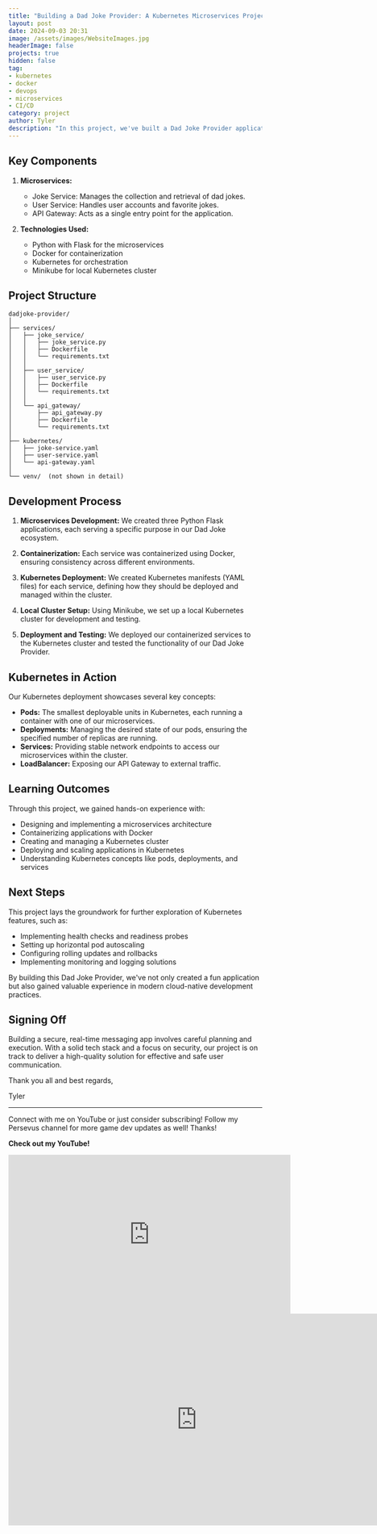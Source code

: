 ```yaml
---
title: "Building a Dad Joke Provider: A Kubernetes Microservices Project"
layout: post
date: 2024-09-03 20:31
image: /assets/images/WebsiteImages.jpg
headerImage: false
projects: true
hidden: false
tag:
- kubernetes
- docker
- devops
- microservices
- CI/CD
category: project
author: Tyler
description: "In this project, we've built a Dad Joke Provider application using a microservices architecture and deployed it on a Kubernetes cluster. This project serves as an excellent introduction to containerization, microservices, and Kubernetes orchestration. Follow along if you would like!"
---
```

## Key Components

1. **Microservices:**
   - Joke Service: Manages the collection and retrieval of dad jokes.
   - User Service: Handles user accounts and favorite jokes.
   - API Gateway: Acts as a single entry point for the application.

2. **Technologies Used:**
   - Python with Flask for the microservices
   - Docker for containerization
   - Kubernetes for orchestration
   - Minikube for local Kubernetes cluster

## Project Structure
```
dadjoke-provider/
│
├── services/
│   ├── joke_service/
│   │   ├── joke_service.py
│   │   ├── Dockerfile
│   │   └── requirements.txt
│   │
│   ├── user_service/
│   │   ├── user_service.py
│   │   ├── Dockerfile
│   │   └── requirements.txt
│   │
│   └── api_gateway/
│       ├── api_gateway.py
│       ├── Dockerfile
│       └── requirements.txt
│
├── kubernetes/
│   ├── joke-service.yaml
│   ├── user-service.yaml
│   └── api-gateway.yaml
│
└── venv/  (not shown in detail)
```

## Development Process

1. **Microservices Development:** We created three Python Flask applications, each serving a specific purpose in our Dad Joke ecosystem.

2. **Containerization:** Each service was containerized using Docker, ensuring consistency across different environments.

3. **Kubernetes Deployment:** We created Kubernetes manifests (YAML files) for each service, defining how they should be deployed and managed within the cluster.

4. **Local Cluster Setup:** Using Minikube, we set up a local Kubernetes cluster for development and testing.

5. **Deployment and Testing:** We deployed our containerized services to the Kubernetes cluster and tested the functionality of our Dad Joke Provider.

## Kubernetes in Action

Our Kubernetes deployment showcases several key concepts:

- **Pods:** The smallest deployable units in Kubernetes, each running a container with one of our microservices.
- **Deployments:** Managing the desired state of our pods, ensuring the specified number of replicas are running.
- **Services:** Providing stable network endpoints to access our microservices within the cluster.
- **LoadBalancer:** Exposing our API Gateway to external traffic.

## Learning Outcomes

Through this project, we gained hands-on experience with:

- Designing and implementing a microservices architecture
- Containerizing applications with Docker
- Creating and managing a Kubernetes cluster
- Deploying and scaling applications in Kubernetes
- Understanding Kubernetes concepts like pods, deployments, and services

## Next Steps

This project lays the groundwork for further exploration of Kubernetes features, such as:

- Implementing health checks and readiness probes
- Setting up horizontal pod autoscaling
- Configuring rolling updates and rollbacks
- Implementing monitoring and logging solutions

By building this Dad Joke Provider, we've not only created a fun application but also gained valuable experience in modern cloud-native development practices.

## Signing Off

Building a secure, real-time messaging app involves careful planning and execution. With a solid tech stack and a focus on security, our project is on track to deliver a high-quality solution for effective and safe user communication.

Thank you all and best regards,

Tyler

---

Connect with me on YouTube or just consider subscribing! Follow my Persevus channel for more game dev updates as well! Thanks!

**Check out my YouTube!**

<iframe width="560" height="315" src="https://www.youtube.com/embed/RELH4x4U0I8?si=Tivd8tWsXt22hPzn" title="YouTube video player" frameborder="0" allow="accelerometer; autoplay; clipboard-write; encrypted-media; gyroscope; picture-in-picture; web-share" allowfullscreen></iframe>

<iframe width="747" height="420" src="https://www.youtube.com/embed/VRXHawfSMuM" title="The Shared Responsibility Model Overview" frameborder="0" allow="accelerometer; autoplay; clipboard-write; encrypted-media; gyroscope; picture-in-picture; web-share" allowfullscreen></iframe>

[1]: https://daringfireball.net/projects/markdown/
[2]: https://www.fileformat.info/info/unicode/char/2163/index.htm
[3]: https://www.markitdown.net/
[4]: https://daringfireball.net/projects/markdown/basics
[5]: https://daringfireball.net/projects/markdown/syntax
[6]: https://kune.fr/wp-content/uploads/2013/10/ghost-blog.jpg
